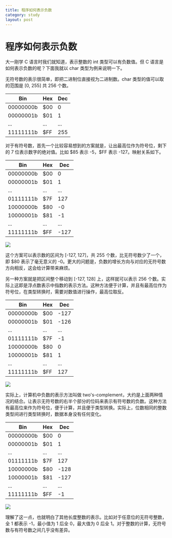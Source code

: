 ```yaml
---
title: 程序如何表示负数
category: study
layout: post
---
```


# 程序如何表示负数

大一刚学 C 语言时我们就知道，表示整数的 int 类型可以有负数值。但 C 语言是如何表示负数的呢？下面我就以 char 类型为例来说明一下。

无符号数的表示很简单，即把二进制位直接视为二进制数。char 类型的值可以取的范围是 [0, 255] 共 256 个数。

| Bin       | Hex  | Dec  |
| --------- | ---- | ---- |
| 00000000b | $00  | 0    |
| 00000001b | $01  | 1    |
| ...       | ...  | ...  |
| 11111111b | $FF  | 255  |

对于有符号数，首先一个比较容易想到的方案就是，让出最高位作为符号位，剩下的 7 位表示数字的绝对值。比如 \$85 表示 -5，\$FF 表示 -127。映射关系如下。

| Bin       | Hex  | Dec  |
| --------- | ---- | ---- |
| 00000000b | $00  | 0    |
| 00000001b | $01  | 1    |
| ...       | ...  | ...  |
| 01111111b | $7F  | 127  |
| 10000000b | $80  | -0   |
| 10000001b | $81  | -1   |
| ...       | ...  | ...  |
| 11111111b | $FF  | -127 |

![](https://s3.bmp.ovh/imgs/2021/12/b813a7dfbc0bb3cf.jpg)

这个方案可以表示数的区间为 [-127, 127]，共 255 个数，比无符号数少了一个，即 \$80 表示了毫无意义的 -0。更大的问题是，负数的增长方向与对应的无符号数方向相反，这会给计算带来麻烦。

另一种方案就是把区间整个移动到 [-127, 128] 上，这样就可以表示 256 个数。实际上这即是浮点数表示中指数的表示方法。这种方法便于计算，并且有最高位作为符号位，在类型转换时，需要对数值进行操作，最高位取反。

| Bin       | Hex  | Dec  |
| --------- | ---- | ---- |
| 00000000b | $00  | -127 |
| 00000001b | $01  | -126 |
| ...       | ...  | ...  |
| 01111111b | $7F  | -1   |
| 10000000b | $80  | 0    |
| 10000001b | $81  | 1    |
| ...       | ...  | ...  |
| 11111111b | $FF  | 127  |

![](https://s3.bmp.ovh/imgs/2021/12/7f620371c0569c3c.jpg)

实际上，计算机中负数的表示方法叫做 two's-complement，大约是上面两种情况的结合。让表示无符号数的右半个部分的位码来表示有符号数的负数。这种方法有最高位来作为符号位，便于计算，并且便于类型转换。实际上，位数相同的整数类型间进行类型转换时，数据本身没有任何变化。

| Bin       | Hex  | Dec  |
| --------- | ---- | ---- |
| 00000000b | $00  | 0    |
| 00000001b | $01  | 1    |
| ...       | ...  | ...  |
| 01111111b | $7F  | 127  |
| 10000000b | $80  | -128 |
| 10000001b | $81  | -127 |
| ...       | ...  | ...  |
| 11111111b | $FF  | -1   |

![](https://s3.bmp.ovh/imgs/2021/12/2cdcdcdbc39bc2ef.jpg)

理解了这一点，也就明白了其他长度整数的表示。比如对于任意位的无符号整数，全 1 都表示 -1，最小值为 1 后全 0，最大值为 0 后全 1。对于整数的计算，无符号数与有符号数之间几乎没有差异。